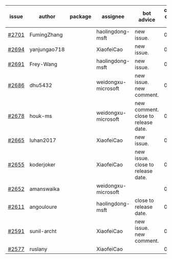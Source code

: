 | issue | author | package | assignee | bot advice | created date of issue | target release date | date from target |
| ------ | ------ | ------ | ------ | ------ | ------ | ------ | :-----: |
| [#2701](https://github.com/Azure/sdk-release-request/issues/2701) | FumingZhang |  | haolingdong-msft | new issue. | 04-15 | 04-19 |  |
| [#2694](https://github.com/Azure/sdk-release-request/issues/2694) | yanjungao718 |  | XiaofeiCao | new issue. | 04-15 | 04-26 |  |
| [#2691](https://github.com/Azure/sdk-release-request/issues/2691) | Frey-Wang |  | haolingdong-msft | new issue. | 04-15 | 04-22 |  |
| [#2686](https://github.com/Azure/sdk-release-request/issues/2686) | dhu5432 |  | weidongxu-microsoft | new issue. new comment. | 04-14 | 04-22 |  |
| [#2678](https://github.com/Azure/sdk-release-request/issues/2678) | houk-ms |  | weidongxu-microsoft | new comment. close to release date.  | 04-12 | 04-18 | 2 |
| [#2665](https://github.com/Azure/sdk-release-request/issues/2665) | luhan2017 |  | XiaofeiCao | new issue. | 04-07 | 04-21 |  |
| [#2655](https://github.com/Azure/sdk-release-request/issues/2655) | koderjoker |  | XiaofeiCao | new issue. close to release date.  | 04-04 | 04-18 | 2 |
| [#2652](https://github.com/Azure/sdk-release-request/issues/2652) | amanswaika |  | weidongxu-microsoft |  | 04-01 | 04-11 |  |
| [#2611](https://github.com/Azure/sdk-release-request/issues/2611) | angouloure |  | haolingdong-msft | close to release date.  | 03-24 | 04-14 | -1 |
| [#2591](https://github.com/Azure/sdk-release-request/issues/2591) | sunil-archt |  | XiaofeiCao | new issue. new comment. | 03-21 | 05-02 |  |
| [#2577](https://github.com/Azure/sdk-release-request/issues/2577) | ruslany |  | XiaofeiCao |  | 03-17 | 03-31 |  |
